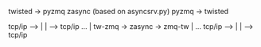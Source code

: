 
twisted -> pyzmq
zasync (based on asyncsrv.py)
pyzmq -> twisted

tcp/ip --> |                            | --> tcp/ip
  ...      | tw-zmq -> zasync -> zmq-tw |     ...
tcp/ip --> |                            | --> tcp/ip
                        

